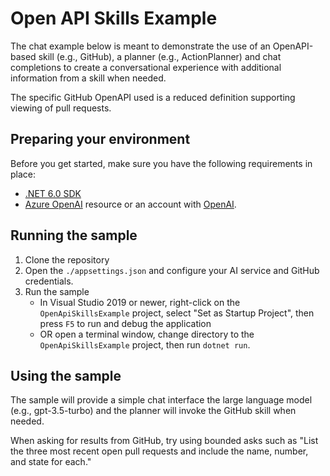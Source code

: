﻿# Open API Skills Example
The chat example below is meant to demonstrate the use of an OpenAPI-based skill (e.g., GitHub), a planner (e.g., ActionPlanner)
and chat completions to create a conversational experience with additional information from a skill when needed.

The specific GitHub OpenAPI used is a reduced definition supporting viewing of pull requests. 

## Preparing your environment
Before you get started, make sure you have the following requirements in place:
- [.NET 6.0 SDK](https://dotnet.microsoft.com/download/dotnet/6.0)
- [Azure OpenAI](https://aka.ms/oai/access) resource or an account with [OpenAI](https://platform.openai.com).

## Running the sample
1. Clone the repository
2. Open the `./appsettings.json` and configure your AI service and GitHub credentials.
3. Run the sample
   - In Visual Studio 2019 or newer, right-click on the `OpenApiSkillsExample` project, select "Set as Startup Project", then press `F5` to run and debug the application
   - OR open a terminal window, change directory to the `OpenApiSkillsExample` project, then run `dotnet run`.

## Using the sample
The sample will provide a simple chat interface the large language model (e.g., gpt-3.5-turbo) and the planner will invoke the GitHub skill when needed.

When asking for results from GitHub, try using bounded asks such as "List the three most recent open pull requests and include the name, number, and state for each."